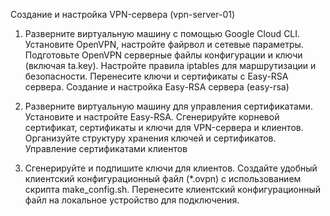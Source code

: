 Создание и настройка VPN-сервера (vpn-server-01)

1. Разверните виртуальную машину с помощью Google Cloud CLI.
    Установите OpenVPN, настройте файрвол и сетевые параметры.
    Подготовьте OpenVPN серверные файлы конфигурации и ключи (включая ta.key).
    Настройте правила iptables для маршрутизации и безопасности.
    Перенесите ключи и сертификаты с Easy-RSA сервера.
    Создание и настройка Easy-RSA сервера (easy-rsa)

2. Разверните виртуальную машину для управления сертификатами.
    Установите и настройте Easy-RSA.
    Сгенерируйте корневой сертификат, сертификаты и ключи для VPN-сервера и клиентов.
    Организуйте структуру хранения ключей и сертификатов.
    Управление сертификатами клиентов

3. Сгенерируйте и подпишите ключи для клиентов.
    Создайте удобный клиентский конфигурационный файл (*.ovpn) с использованием скрипта make_config.sh.
    Перенесите клиентский конфигурационный файл на локальное устройство для подключения.
